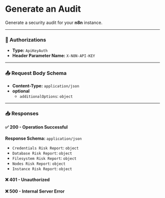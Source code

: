 # Generate an Audit

Generate a security audit for your **n8n** instance.

---

### 🔐 Authorizations

- **Type:** `ApiKeyAuth`  
- **Header Parameter Name:** `X-N8N-API-KEY`

---

### 📤 Request Body Schema

- **Content-Type:** `application/json`
- **optional**
  - `additionalOptions`: `object`

---

### 📥 Responses

#### ✅ 200 - Operation Successful

**Response Schema:** `application/json`

- `Credentials Risk Report`: `object`
- `Database Risk Report`: `object`
- `Filesystem Risk Report`: `object`
- `Nodes Risk Report`: `object`
- `Instance Risk Report`: `object`

#### ❌ 401 - Unauthorized

#### ❌ 500 - Internal Server Error
